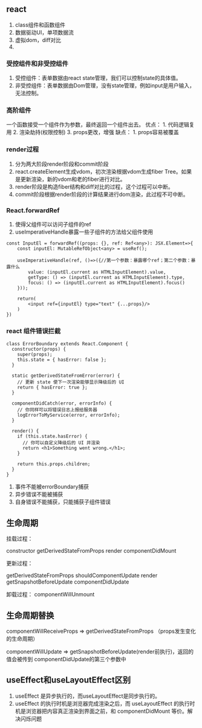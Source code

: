 ## react
1. class组件和函数组件
2. 数据驱动UI，单项数据流
3. 虚拟dom，diff对比
4. 

### 受控组件和非受控组件
1. 受控组件：表单数据由react state管理，我们可以控制state的具体值。
2. 非受控组件：表单数据由Dom管理，没有state管理，例如input是用户输入，无法控制。

### 高阶组件
一个函数接受一个组件作为参数，最终返回一个组件出去。
优点：
    1. 代码逻辑复用
    2. 渲染劫持(权限控制)
    3. props更改，增强
缺点：
    1. props容易被覆盖


### render过程
1. 分为两大阶段render阶段和commit阶段
2. react.createElement生成vdom，初次渲染根据vdom生成fiber Tree。如果是更新渲染，新的vdom和老的fiber进行对比。
3. render阶段是构造fiber结构和diff对比的过程，这个过程可以中断。
4. commit阶段根据render阶段的计算结果进行dom渲染，此过程不可中断。


### React.forwardRef
1. 使得父组件可以访问子组件的ref
2. useImperativeHandle暴露一些子组件的方法给父组件使用
```
const InputEl = forwardRef((props: {}, ref: Ref<any>): JSX.Element=>{
    const inputEl: MutableRefObject<any> = useRef();

    useImperativeHandle(ref, ()=>({//第一个参数：暴露哪个ref；第二个参数：暴露什么
        value: (inputEl.current as HTMLInputElement).value,
        getType: () => (inputEl.current as HTMLInputElement).type,
        focus: () => (inputEl.current as HTMLInputElement).focus()
    }));

    return(
        <input ref={inputEl} type="text" {...props}/>
    )
})

```


### react 组件错误拦截
```
class ErrorBoundary extends React.Component {
  constructor(props) {
    super(props);
    this.state = { hasError: false };
  }

  static getDerivedStateFromError(error) {
    // 更新 state 使下一次渲染能够显示降级后的 UI
    return { hasError: true };
  }

  componentDidCatch(error, errorInfo) {
    // 你同样可以将错误日志上报给服务器
    logErrorToMyService(error, errorInfo);
  }

  render() {
    if (this.state.hasError) {
      // 你可以自定义降级后的 UI 并渲染
      return <h1>Something went wrong.</h1>;
    }

    return this.props.children; 
  }
}

```
1. 事件不能被errorBoundary捕获
2. 异步错误不能被捕获
3. 自身错误不能捕获，只能捕获子组件错误

## 生命周期

挂载过程：

constructor
getDerivedStateFromProps
render
componentDidMount


更新过程：

getDerivedStateFromProps
shouldComponentUpdate
render
getSnapshotBeforeUpdate
componentDidUpdate


卸载过程：
componentWillUnmount

## 生命周期替换
componentWillReceiveProps => getDerivedStateFromProps （props发生变化的生命周期）

componentWillUpdate => getSnapshotBeforeUpdate(render前执行)，返回的值会被传到 componentDidUpdate的第三个参数中


## useEffect和useLayoutEffect区别
1. useEffect 是异步执行的，而useLayoutEffect是同步执行的。
2. useEffect 的执行时机是浏览器完成渲染之后，而 useLayoutEffect 的执行时机是浏览器把内容真正渲染到界面之前，和 componentDidMount 等价。解决闪烁问题


